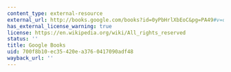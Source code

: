 ```yaml
---
content_type: external-resource
external_url: http://books.google.com/books?id=0yPbHrlXbEoC&pg=PA49#v=onepage
has_external_license_warning: true
license: https://en.wikipedia.org/wiki/All_rights_reserved
status: ''
title: Google Books
uid: 700f8b10-ec35-420e-a376-0417090adf48
wayback_url: ''
---
```

